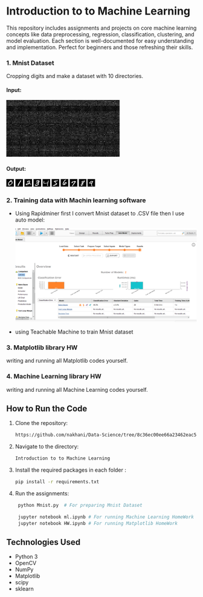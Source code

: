 # Introduction to to Machine Learning

This repository includes assignments and projects on core machine learning concepts like data preprocessing, regression, classification, clustering, and model evaluation. Each section is well-documented for easy understanding and implementation. Perfect for beginners and those refreshing their skills.

### 1. Mnist Dataset

 Cropping digits and make a dataset with 10 directories.

  #### Input:
  
   <img src="Mnist_dataset/image (1).png" width="300">

  #### Output:

   <img src="Mnist_dataset/Dataset/0/1.png" > <img src="Mnist_dataset/Dataset/1/1.png" > <img src="Mnist_dataset/Dataset/2/1.png" > <img src="Mnist_dataset/Dataset/3/1.png" > <img src="Mnist_dataset/Dataset/4/1.png" > <img src="Mnist_dataset/Dataset/5/1.png" > <img src="Mnist_dataset/Dataset/6/1.png" > <img src="Mnist_dataset/Dataset/7/1.png" > <img src="Mnist_dataset/Dataset/8/1.png" > <img src="Mnist_dataset/Dataset/9/1.png" >

### 2. Training data with Machin learning software

- Using Rapidminer  first I convert Mnist dataset to .CSV file then I use auto model:

  <img src="training data/Untitled.png" > 


- using Teachable Machine to train Mnist dataset 
  


### 3. Matplotlib library HW

  writing and running all Matplotlib codes yourself.
   
### 4. Machine Learning library HW
  
  writing and running all Machine Learning codes yourself.

## How to Run the Code
1. Clone the repository:
   ```sh
   https://github.com/nakhani/Data-Science/tree/8c36ec00ee66a23462eac52d939151891b4e3abe/Introduction%20to%20to%20Machine%20Learning
   ```

2. Navigate to the directory:
   ```sh
   Introduction to to Machine Learning
   ```

3. Install the required packages in each folder :
   ```sh
   pip install -r requirements.txt
   ```

4. Run the assignments:
   ```sh
    python Mnist.py  # For preparing Mnist Dataset
   ```
   
   ```sh
    jupyter notebook ml.ipynb # For running Machine Learning HomeWork
    jupyter notebook HW.ipynb # For running Matplotlib HomeWork
   ```

## Technologies Used
- Python 3
- OpenCV
- NumPy
- Matplotlib
- scipy 
- sklearn
